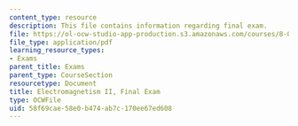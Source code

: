 ```yaml
---
content_type: resource
description: This file contains information regarding final exam.
file: https://ol-ocw-studio-app-production.s3.amazonaws.com/courses/8-07-electromagnetism-ii-fall-2012/58f69cae58e0b474ab7c170ee67ed608_MIT8_07F12_finalexam.pdf
file_type: application/pdf
learning_resource_types:
- Exams
parent_title: Exams
parent_type: CourseSection
resourcetype: Document
title: Electromagnetism II, Final Exam
type: OCWFile
uid: 58f69cae-58e0-b474-ab7c-170ee67ed608
---
```

